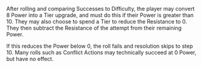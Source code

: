 After rolling and comparing Successes to Difficulty, the player may convert 8 Power into a Tier upgrade, and must do this if their Power is greater than 10. They may also choose to spend a Tier to reduce the Resistance to 0. They then subtract the Resistance of the attempt from their remaining Power. 

If this reduces the Power below 0, the roll fails and resolution skips to step 10. Many rolls such as Conflict Actions may technically succeed at 0 Power, but have no effect.